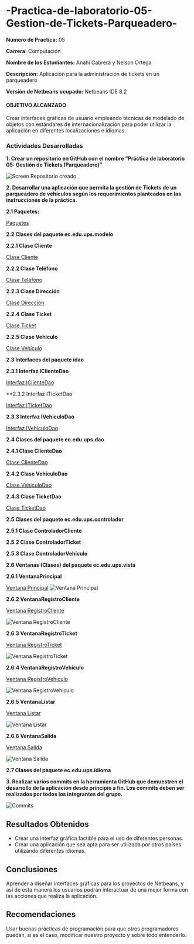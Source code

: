 # -Practica-de-laboratorio-05-Gestion-de-Tickets-Parqueadero-

**Numero de Practica:**
05

**Carrera:** 
Computación

**Nombre de los Estudiantes:**
Anahí Cabrera y Nelson Ortega

**Descripción:**
Aplicación para la administración de tickets en un parqueadero

**Versión de Netbeans ocupado:** 
Netbeans IDE 8.2

#### OBJETIVO ALCANZADO

Crear interfaces gráficas de usuario empleando técnicas de modelado de objetos con estándares de internacionalización para poder utilizar la aplicación en diferentes localizaciones e idiomas.

### Actividades Desarrolladas

**1.	Crear un repositorio en GitHub con el nombre “Práctica de laboratorio 05: Gestión de Tickets (Parqueadero)”**

![Screen Repositorio creado]()

**2.	Desarrollar una aplicación que permita la gestión de Tickets de un parqueadero de vehículos según los requerimientos planteados en las instrucciones de la práctica.**

**2.1 Paquetes:**

[Paquetes](https://github.com/AnahiCb/-Practica-de-laboratorio-05-Gestion-de-Tickets-Parqueadero-/tree/master/src/ec/edu/ups)

**2.2 Clases del paquete ec.edu.ups.modelo**

**2.2.1	Clase Cliente**

[Clase Cliente](https://github.com/AnahiCb/-Practica-de-laboratorio-05-Gestion-de-Tickets-Parqueadero-/blob/master/src/ec/edu/ups/modelo/Cliente.java)

**2.2.2	Clase Teléfono**

[Clase Teléfono](https://github.com/AnahiCb/-Practica-de-laboratorio-05-Gestion-de-Tickets-Parqueadero-/blob/master/src/ec/edu/ups/modelo/Telefono.java)

**2.2.3	Clase Dirección**

[Clase Dirección](https://github.com/AnahiCb/-Practica-de-laboratorio-05-Gestion-de-Tickets-Parqueadero-/blob/master/src/ec/edu/ups/modelo/Direccion.java)

**2.2.4	Clase Ticket**

[Clase Ticket](https://github.com/AnahiCb/-Practica-de-laboratorio-05-Gestion-de-Tickets-Parqueadero-/blob/master/src/ec/edu/ups/modelo/Ticket.java)

**2.2.5	Clase Vehículo**

[Clase Vehículo](https://github.com/AnahiCb/-Practica-de-laboratorio-05-Gestion-de-Tickets-Parqueadero-/blob/master/src/ec/edu/ups/modelo/Vehiculo.java)

**2.3	Interfaces del paquete idao**

**2.3.1	Interfaz IClienteDao**

[Interfaz IClienteDao](https://github.com/AnahiCb/-Practica-de-laboratorio-05-Gestion-de-Tickets-Parqueadero-/blob/master/src/ec/edu/ups/idao/IClienteDao.java)

**2.3.2	Interfaz ITicketDao

[Interfaz ITicketDao](https://github.com/AnahiCb/-Practica-de-laboratorio-05-Gestion-de-Tickets-Parqueadero-/blob/master/src/ec/edu/ups/idao/ITicketDao.java)

**2.3.3 Interfaz IVehiculoDao**

[Interfaz IVehiculoDao](https://github.com/AnahiCb/-Practica-de-laboratorio-05-Gestion-de-Tickets-Parqueadero-/blob/master/src/ec/edu/ups/idao/IVehiculoDao.java)

**2.4	Clases del paquete ec.edu.ups.dao**

**2.4.1	Clase ClienteDao**

[Clase ClienteDao](https://github.com/AnahiCb/-Practica-de-laboratorio-05-Gestion-de-Tickets-Parqueadero-/blob/master/src/ec/edu/ups/dao/ClienteDao.java)

**2.4.2 Clase VehiculoDao**

[Clase VehiculoDao](https://github.com/AnahiCb/-Practica-de-laboratorio-05-Gestion-de-Tickets-Parqueadero-/blob/master/src/ec/edu/ups/dao/VehiculoDao.java)

**2.4.3 Clase TicketDao**

[Clase TicketDao](https://github.com/AnahiCb/-Practica-de-laboratorio-05-Gestion-de-Tickets-Parqueadero-/blob/master/src/ec/edu/ups/dao/TicketDao.java)

**2.5	Clases del paquete ec.edu.ups.controlador**

**2.5.1	Clase ControladorCliente**

[]()

**2.5.2	Clase ControladorTicket**

[]()

**2.5.3	Clase ControladorVehículo**

[]()

**2.6	Ventanas (Clases) del paquete ec.edu.ups.vista**

**2.6.1	VentanaPrincipal**

[Ventana Principal]()
![Ventana Principal]()

**2.6.2	VentanaRegistroCliente**

[Ventana RegistroCliente]()

![Ventana RegistroCliente]()

**2.6.3	VentanaRegistroTicket**

[Ventana RegistroTicket]()

![Ventana RegistroTicket]()

**2.6.4	VentanaRegistroVehículo**

[Ventana RegistroVehículo]()

![Ventana RegistroVehículo]()

**2.6.5	VentanaListar**

[Ventana Listar]()

![Ventana Listar]()

**2.6.6	VentanaSalida**

[Ventana Salida]()

![Ventana Salida]()

**2.7	Clases del paquete ec.edu.ups.idioma**

**3.	Realizar varios commits en la herramienta GitHub que demuestren el desarrollo de la aplicación desde principio a fin. Los commits deben ser realizados por todos los integrantes del grupo.**

![Commits]()

## Resultados Obtenidos

* Crear una interfaz gráfica factible para el uso de diferentes personas.
*	Crear una aplicación que sea apta para ser utilizada por otros países utilizando diferentes idiomas.

## Conclusiones

Aprender a diseñar interfaces gráficas para los proyectos de Netbeans, y así de esta manera los usuarios podrán interactuar de una mejor forma con las acciones que realiza la aplicación.

## Recomendaciones

Usar buenas prácticas de programación para que otros programadores puedan, si es el caso, modificar nuestro proyecto y sobre todo entenderlo.

